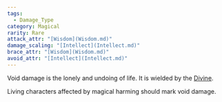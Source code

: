 ```yaml
---  
tags:  
  - Damage_Type  
category: Magical  
rarity: Rare  
attack_attr: "[Wisdom](Wisdom.md)"  
damage_scaling: "[Intellect](Intellect.md)"  
brace_attr: "[Wisdom](Wisdom.md)"  
avoid_attr: "[Intellect](Intellect.md)"  
---  
```

Void damage is the lonely and undoing of life. It is wielded by the [Divine](./Divine.md).  
  
Living characters affected by magical harming should mark void damage.